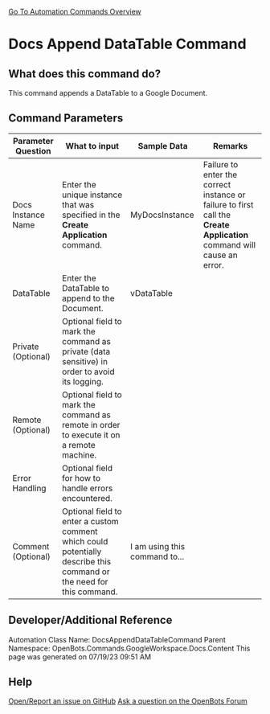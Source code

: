 <!--TITLE: Docs Append DataTable Command -->
<!-- SUBTITLE: a command in the Google Workspace Commands\Docs\Content group. -->
[Go To Automation Commands Overview](/automation-commands)


# Docs Append DataTable Command


## What does this command do?
This command appends a DataTable to a Google Document.


## Command Parameters
| Parameter Question   	| What to input  	|  Sample Data 	| Remarks  	|
| ---                    | ---               | ---           | ---       |
|Docs Instance Name|Enter the unique instance that was specified in the **Create Application** command.|MyDocsInstance|Failure to enter the correct instance or failure to first call the **Create Application** command will cause an error.|
|DataTable|Enter the DataTable to append to the Document.|vDataTable||
|Private (Optional)|Optional field to mark the command as private (data sensitive) in order to avoid its logging.|||
|Remote (Optional)|Optional field to mark the command as remote in order to execute it on a remote machine.|||
|Error Handling|Optional field for how to handle errors encountered.|||
|Comment (Optional)|Optional field to enter a custom comment which could potentially describe this command or the need for this command.|I am using this command to...||


## Developer/Additional Reference
Automation Class Name: DocsAppendDataTableCommand
Parent Namespace: OpenBots.Commands.GoogleWorkspace.Docs.Content
This page was generated on 07/19/23 09:51 AM


## Help
[Open/Report an issue on GitHub](https://github.com/OpenBotsAI/OpenBots.Studio/issues/new)
[Ask a question on the OpenBots Forum](https://openbots.ai/forums/)
